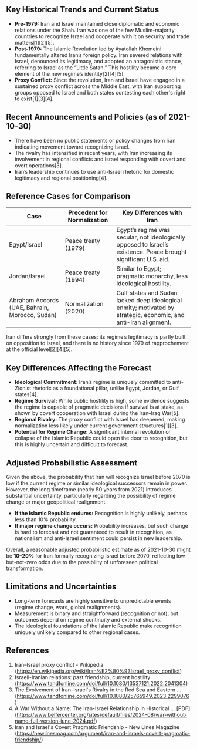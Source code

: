 ## Key Historical Trends and Current Status

- **Pre-1979:** Iran and Israel maintained close diplomatic and economic relations under the Shah. Iran was one of the few Muslim-majority countries to recognize Israel and cooperate with it on security and trade matters[1][2][5].
- **Post-1979:** The Islamic Revolution led by Ayatollah Khomeini fundamentally altered Iran’s foreign policy. Iran severed relations with Israel, denounced its legitimacy, and adopted an antagonistic stance, referring to Israel as the “Little Satan.” This hostility became a core element of the new regime’s identity[2][4][5].
- **Proxy Conflict:** Since the revolution, Iran and Israel have engaged in a sustained proxy conflict across the Middle East, with Iran supporting groups opposed to Israel and both states contesting each other's right to exist[1][3][4].

## Recent Announcements and Policies (as of 2021-10-30)

- There have been no public statements or policy changes from Iran indicating movement toward recognizing Israel.
- The rivalry has intensified in recent years, with Iran increasing its involvement in regional conflicts and Israel responding with covert and overt operations[3].
- Iran’s leadership continues to use anti-Israel rhetoric for domestic legitimacy and regional positioning[4].

## Reference Cases for Comparison

| Case          | Precedent for Normalization | Key Differences with Iran |
|---------------|----------------------------|--------------------------|
| Egypt/Israel  | Peace treaty (1979)        | Egypt’s regime was secular, not ideologically opposed to Israel’s existence. Peace brought significant U.S. aid.|
| Jordan/Israel | Peace treaty (1994)        | Similar to Egypt; pragmatic monarchy, less ideological hostility.|
| Abraham Accords (UAE, Bahrain, Morocco, Sudan) | Normalization (2020) | Gulf states and Sudan lacked deep ideological enmity; motivated by strategic, economic, and anti-Iran alignment.|

Iran differs strongly from these cases: its regime’s legitimacy is partly built on opposition to Israel, and there is no history since 1979 of rapprochement at the official level[2][4][5].

## Key Differences Affecting the Forecast

- **Ideological Commitment:** Iran’s regime is uniquely committed to anti-Zionist rhetoric as a foundational pillar, unlike Egypt, Jordan, or Gulf states[4].
- **Regime Survival:** While public hostility is high, some evidence suggests the regime is capable of pragmatic decisions if survival is at stake, as shown by covert cooperation with Israel during the Iran–Iraq War[5].
- **Regional Rivalry:** The proxy conflict with Israel has deepened, making normalization less likely under current government structures[1][3].
- **Potential for Regime Change:** A significant internal revolution or collapse of the Islamic Republic could open the door to recognition, but this is highly uncertain and difficult to forecast.

## Adjusted Probabilistic Assessment

Given the above, the probability that Iran will recognize Israel before 2070 is low if the current regime or similar ideological successors remain in power. However, the long timeframe (nearly 50 years from 2021) introduces substantial uncertainty, particularly regarding the possibility of regime change or major geopolitical realignment.

- **If the Islamic Republic endures:** Recognition is highly unlikely, perhaps less than 10% probability.
- **If major regime change occurs:** Probability increases, but such change is hard to forecast and not guaranteed to result in recognition, as nationalism and anti-Israel sentiment could persist in new leadership.

Overall, a reasonable adjusted probabilistic estimate as of 2021-10-30 might be **10–20%** for Iran formally recognizing Israel before 2070, reflecting low-but-not-zero odds due to the possibility of unforeseen political transformation.

## Limitations and Uncertainties

- Long-term forecasts are highly sensitive to unpredictable events (regime change, wars, global realignments).
- Measurement is binary and straightforward (recognition or not), but outcomes depend on regime continuity and external shocks.
- The ideological foundations of the Islamic Republic make recognition uniquely unlikely compared to other regional cases.

## References

1. Iran–Israel proxy conflict - Wikipedia (https://en.wikipedia.org/wiki/Iran%E2%80%93Israel_proxy_conflict)
2. Israeli-Iranian relations: past friendship, current hostility (https://www.tandfonline.com/doi/full/10.1080/13537121.2022.2041304)
3. The Evolvement of Iran–Israel's Rivalry in the Red Sea and Eastern ... (https://www.tandfonline.com/doi/full/10.1080/25765949.2023.2299076)
4. A War Without a Name: The Iran-Israel Relationship in Historical ... [PDF] (https://www.belfercenter.org/sites/default/files/2024-08/war-without-name-full-version-june-2024.pdf)
5. Iran and Israel's Covert Pragmatic Friendship - New Lines Magazine (https://newlinesmag.com/argument/iran-and-israels-covert-pragmatic-friendship/)